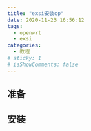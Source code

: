 ```yaml
---
title: "exsi安装op"
date: 2020-11-23 16:56:12
tags:
  - openwrt
  - exsi
categories:
  - 教程
# sticky: 1
# isShowComments: false
---
```


## 准备


## 安装

